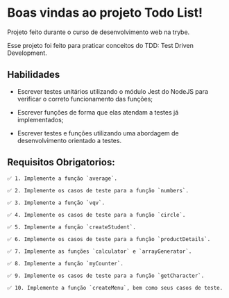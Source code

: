 # Boas vindas ao projeto Todo List!
  Projeto feito durante o curso de desenvolvimento web na trybe.

  Esse projeto foi feito para praticar conceitos do TDD: Test Driven Development.

## Habilidades
  - Escrever testes unitários utilizando o módulo Jest do NodeJS para verificar o correto funcionamento das funções;

  - Escrever funções de forma que elas atendam a testes já implementados;

  - Escrever testes e funções utilizando uma abordagem de desenvolvimento orientado a testes.

## Requisitos Obrigatorios:

    ✅ 1. Implemente a função `average`.

    ✅ 2. Implemente os casos de teste para a função `numbers`.

    ✅ 3. Implemente a função `vqv`.

    ✅ 4. Implemente os casos de teste para a função `circle`.

    ✅ 5. Implemente a função `createStudent`.

    ✅ 6. Implemente os casos de teste para a função `productDetails`.

    ✅ 7. Implemente as funções `calculator` e `arrayGenerator`.

    ✅ 8. Implemente a função `myCounter`.

    ✅ 9. Implemente os casos de teste para a função `getCharacter`.

    ✅ 10. Implemente a função `createMenu`, bem como seus casos de teste.
